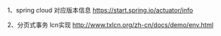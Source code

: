 1、spring cloud 对应版本信息
	https://start.spring.io/actuator/info
	
2、分页式事务 lcn实现
	http://www.txlcn.org/zh-cn/docs/demo/env.html